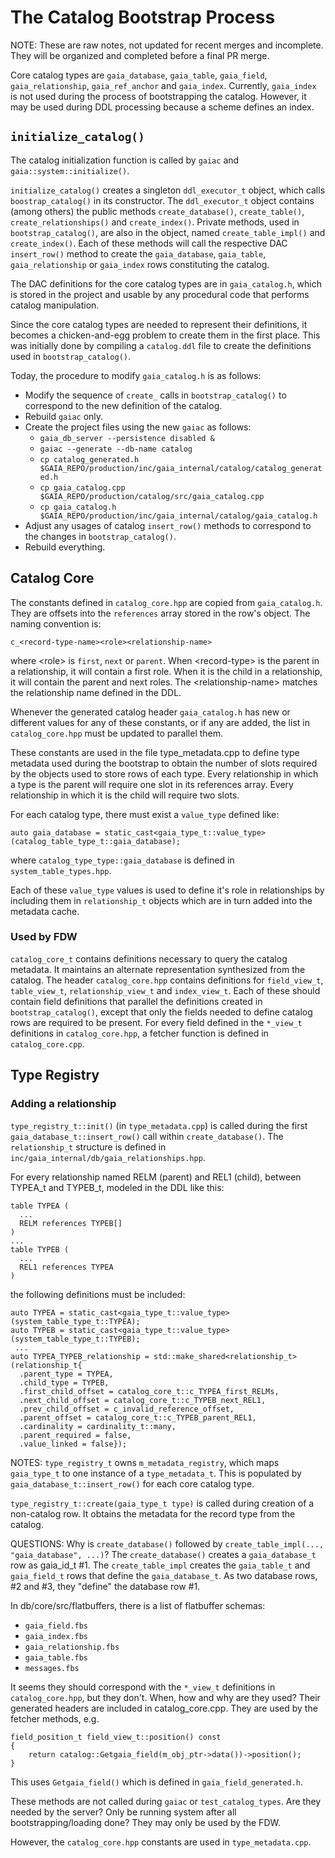 # The Catalog Bootstrap Process

NOTE: These are raw notes, not updated for recent merges and incomplete. They will be organized and completed before a final PR merge.

Core catalog types are `gaia_database`, `gaia_table`, `gaia_field`, `gaia_relationship`, `gaia_ref_anchor` and `gaia_index`. Currently, `gaia_index` is not used during the process of bootstrapping the catalog. However, it may be used during DDL processing because a scheme defines an index.

## `initialize_catalog()`

The catalog initialization function is called by `gaiac` and `gaia::system::initialize()`.

`initialize_catalog()` creates a singleton `ddl_executor_t` object, which calls `boostrap_catalog()` in its constructor. The `ddl_executor_t` object contains (among others) the public methods `create_database()`, `create_table()`, `create_relationships()` and `create_index()`. Private methods, used in `bootstrap_catalog()`, are also in the object, named `create_table_impl()` and `create_index()`. Each of these methods will call the respective DAC `insert_row()` method to create the `gaia_database`, `gaia_table`, `gaia_relationship` or `gaia_index` rows constituting the catalog.

The DAC definitions for the core catalog types are in `gaia_catalog.h`, which is stored in the project and usable by any procedural code that performs catalog manipulation.

Since the core catalog types are needed to represent their definitions, it becomes a chicken-and-egg problem to create them in the first place. This was initially done by compiling a `catalog.ddl` file to create the definitions used in `bootstrap_catalog()`.

Today, the procedure to modify `gaia_catalog.h` is as follows:

- Modify the sequence of `create_` calls in `bootstrap_catalog()` to correspond to the new definition of the catalog.
- Rebuild `gaiac` only.
- Create the project files using the new `gaiac` as follows:
  - `gaia_db_server --persistence disabled &`
  - `gaiac --generate --db-name catalog`
  - `cp catalog_generated.h $GAIA_REPO/production/inc/gaia_internal/catalog/catalog_generated.h`
  - `cp gaia_catalog.cpp $GAIA_REPO/production/catalog/src/gaia_catalog.cpp`
  - `cp gaia_catalog.h $GAIA_REPO/production/inc/gaia_internal/catalog/gaia_catalog.h`
- Adjust any usages of catalog `insert_row()` methods to correspond to the changes in `bootstrap_catalog()`.
- Rebuild everything.

## Catalog Core

The constants defined in `catalog_core.hpp` are copied from `gaia_catalog.h`. They are offsets into the `references` array stored in the row's object. The naming convention is:
```
c_<record-type-name><role><relationship-name>
```
where \<role\> is `first`, `next` or `parent`. When \<record-type\> is the parent in a relationship, it will contain a first role. When it is the child in a relationship, it will contain the parent and next roles. The \<relationship-name\> matches the relationship name defined in the DDL.

Whenever the generated catalog header `gaia_catalog.h` has new or different values for any of these constants, or if any are added, the list in `catalog_core.hpp` must be updated to parallel them.

These constants are used in the file type_metadata.cpp to define type metadata used during the bootstrap to obtain the number of slots required by the objects used to store rows of each type. Every relationship in which a type is the parent will require one slot in its references array. Every relationship in which it is the child will require two slots.

For each catalog type, there must exist a `value_type` defined like:
```
auto gaia_database = static_cast<gaia_type_t::value_type>(catalog_table_type_t::gaia_database);
```
where `catalog_type_type::gaia_database` is defined in `system_table_types.hpp`.

Each of these `value_type` values is used to define it's role in relationships by including them in `relationship_t` objects which are in turn added into the metadata cache.

### Used by FDW
`catalog_core_t` contains definitions necessary to query the catalog metadata. It maintains an alternate representation synthesized from the catalog. The header `catalog_core.hpp` contains definitions for `field_view_t`, `table_view_t`, `relationship_view_t` and `index_view_t`. Each of these should contain field definitions that parallel the definitions created in `bootstrap_catalog()`, except that only the fields needed to define catalog rows are required to be present. For every field defined in the `*_view_t` definitions in `catalog_core.hpp`, a fetcher function is defined in `catalog_core.cpp`.

## Type Registry

### Adding a relationship

`type_registry_t::init()` (in `type_metadata.cpp`) is called during the first `gaia_database_t::insert_row()` call within `create_database()`. The `relationship_t` structure is defined in `inc/gaia_internal/db/gaia_relationships.hpp`.

For every relationship named RELM (parent) and REL1 (child), between TYPEA_t and TYPEB_t, modeled in the DDL like this:
```
table TYPEA (
  ...
  RELM references TYPEB[]
)
...
table TYPEB (
  ...
  REL1 references TYPEA
)
```
the following definitions must be included:
```
auto TYPEA = static_cast<gaia_type_t::value_type>(system_table_type_t::TYPEA);
auto TYPEB = static_cast<gaia_type_t::value_type>(system_table_type_t::TYPEB);
 ...
auto TYPEA_TYPEB_relationship = std::make_shared<relationship_t>(relationship_t{
  .parent_type = TYPEA,
  .child_type = TYPEB,
  .first_child_offset = catalog_core_t::c_TYPEA_first_RELMs,
  .next_child_offset = catalog_core_t::c_TYPEB_next_REL1,
  .prev_child_offset = c_invalid_reference_offset,
  .parent_offset = catalog_core_t::c_TYPEB_parent_REL1,
  .cardinality = cardinality_t::many,
  .parent_required = false,
  .value_linked = false});
```
NOTES:
`type_registry_t` owns `m_metadata_registry`, which maps `gaia_type_t` to one instance of a `type_metadata_t`. This is populated by `gaia_database_t::insert_row()` for each core catalog type.


`type_registry_t::create(gaia_type_t type)` is called during creation of a non-catalog row. It obtains the metadata for the record type from the catalog.



QUESTIONS:
Why is `create_database()` followed by `create_table_impl(..., "gaia_database", ...)`? The `create_database()` creates a `gaia_database_t` row as gaia_id_t #1. The `create_table_impl` creates the `gaia_table_t` and `gaia_field_t` rows that define the `gaia_database_t`. As two database rows, #2 and #3, they "define" the database row #1.

In db/core/src/flatbuffers, there is a list of flatbuffer schemas:

- `gaia_field.fbs`
- `gaia_index.fbs`
- `gaia_relationship.fbs`
- `gaia_table.fbs`
- `messages.fbs`

It seems they should correspond with the `*_view_t` definitions in `catalog_core.hpp`, but they don't. When, how and why are they used? Their generated headers are included in catalog_core.cpp. They are used by the fetcher methods, e.g.
```
field_position_t field_view_t::position() const
{
    return catalog::Getgaia_field(m_obj_ptr->data())->position();
}
```

This uses `Getgaia_field()` which is defined in `gaia_field_generated.h`.

These methods are not called during `gaiac` or `test_catalog_types`. Are they needed by the server? Only be running system after all bootstrapping/loading done? They may only be used by the FDW.

However, the `catalog_core.hpp` constants are used in `type_metadata.cpp`.